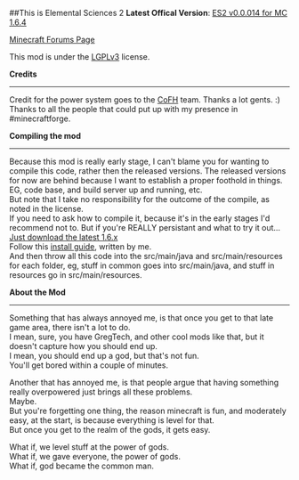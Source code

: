 ##This is Elemental Sciences 2
**Latest Offical Version**: [ES2 v0.0.014 for MC 1.6.4](http://adf.ly/bMTBD)

[Minecraft Forums Page](http://www.minecraftforum.net/topic/2196292-164forgeelemental-sciences-2-wip-new-version00014/)

This mod is under the [LGPLv3](http://www.tldrlegal.com/license/gnu-lesser-general-public-license-v3-(lgpl-3.0)) license.

**Credits**  
***
Credit for the power system goes to the [CoFH](https://github.com/KingLemming/CoFHLib) team. Thanks a lot gents. :)  
Thanks to all the people that could put up with my presence in #minecraftforge.

**Compiling the mod**  
***
Because this mod is really early stage, I can't blame you for wanting to compile this code, rather then the released versions. The released versions for now are behind because I want to establish a proper foothold in things. EG, code base, and build server up and running, etc.  
But note that I take no responsibility for the outcome of the compile, as noted in the license.  
If you need to ask how to compile it, because it's in the early stages I'd recommend not to.
But if you're REALLY persistant and what to try it out...  
[Just download the latest 1.6.x](https://files.minecraftnet.com)  
Follow this [install guide](http://www.minecraftforge.net/wiki/Installation/Source#Installation), written by me.  
And then throw all this code into the src/main/java and src/main/resources for each folder, eg, stuff in common goes into src/main/java, and stuff in resources go in src/main/resources.  

**About the Mod**
***
Something that has always annoyed me, is that once you get to that late game area, there isn't a lot to do.  
I mean, sure, you have GregTech, and other cool mods like that, but it doesn't capture how you should end up.  
I mean, you should end up a god, but that's not fun.  
You'll get bored within a couple of minutes.

Another that has annoyed me, is that people argue that having something really overpowered just brings all these problems.  
Maybe.  
But you're forgetting one thing, the reason minecraft is fun, and moderately easy, at the start, is because everything is level for that.  
But once you get to the realm of the gods, it gets easy.

What if, we level stuff at the power of gods.  
What if, we gave everyone, the power of gods.  
What if, god became the common man.
